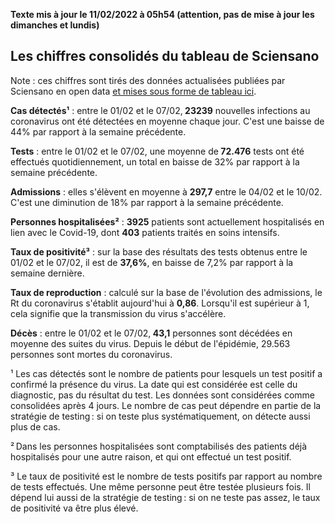 <strong>Texte mis à jour le 11/02/2022 à 05h54 (attention, pas de mise à jour les dimanches et lundis)</strong><h2>Les chiffres consolidés du tableau de Sciensano</h2><p>Note : ces chiffres sont tirés des données actualisées publiées par Sciensano en open data <a href='https://datastudio.google.com/embed/u/0/reporting/c14a5cfc-cab7-4812-848c-0369173148ab/page/ZwmOB_blank'>et mises sous forme de tableau ici</a>.<p><strong>Cas détectés¹</strong> : entre le 01/02 et le 07/02,<strong> 23239</strong> nouvelles infections au coronavirus ont été détectées en moyenne chaque jour. C'est une baisse de 44% par rapport à la semaine précédente.<p><strong>Tests</strong> : entre le 01/02 et le 07/02, une moyenne de<strong> 72.476</strong> tests ont été effectués quotidiennement, un total en baisse de 32% par rapport à la semaine précédente.<p><strong>Admissions</strong> : elles s'élèvent en moyenne à <strong> 297,7</strong> entre le 04/02 et le 10/02. C'est une diminution de 18% par rapport à la semaine précédente.<p><strong>Personnes hospitalisées²</strong> : <strong>3925</strong> patients sont actuellement hospitalisés en lien avec le Covid-19, dont <strong>403</strong> patients traités en soins intensifs.<p><strong>Taux de positivité³</strong> : sur la base des résultats des tests obtenus entre le 01/02 et le 07/02, il est de <strong>37,6%</strong>, en baisse de 7,2% par rapport à la semaine dernière.<p><strong>Taux de reproduction</strong> : calculé sur la base de l'évolution des admissions, le Rt du coronavirus s'établit aujourd'hui à <strong>0,86</strong>. Lorsqu'il est supérieur à 1, cela signifie que la transmission du virus s'accélère.<p><strong>Décès</strong> : entre le 01/02 et le 07/02,<strong> 43,1</strong> personnes sont décédées en moyenne des suites du virus. Depuis le début de l'épidémie, 29.563 personnes sont mortes du coronavirus.<p>¹ Les cas détectés sont le nombre de patients pour lesquels un test positif a confirmé la présence du virus. La date qui est considérée est celle du diagnostic, pas du résultat du test. Les données sont considérées comme consolidées après 4 jours. Le nombre de cas peut dépendre en partie de la stratégie de testing : si on teste plus systématiquement, on détecte aussi plus de cas.<p>² Dans les personnes hospitalisées sont comptabilisés des patients déjà hospitalisés pour une autre raison, et qui ont effectué un test positif.<p>³ Le taux de positivité est le nombre de tests positifs par rapport au nombre de tests effectués. Une même personne peut être testée plusieurs fois. Il dépend lui aussi de la stratégie de testing : si on ne teste pas assez, le taux de positivité va être plus élevé.